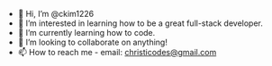 - 👋 Hi, I’m @ckim1226
- 👀 I’m interested in learning how to be a great full-stack developer.
- 🌱 I’m currently learning how to code.
- 💞️ I’m looking to collaborate on anything!
- 📫 How to reach me - email: christicodes@gmail.com 

<!---
ckim1226/ckim1226 is a ✨ special ✨ repository because its `README.md` (this file) appears on your GitHub profile.
You can click the Preview link to take a look at your changes.
--->

